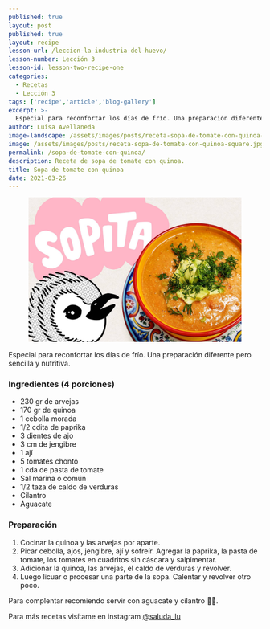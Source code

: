 ```yaml
---
published: true
layout: post
published: true
layout: recipe
lesson-url: /leccion-la-industria-del-huevo/
lesson-number: Lección 3
lesson-id: lesson-two-recipe-one
categories:
  - Recetas
  - Lección 3
tags: ['recipe','article','blog-gallery']
excerpt: >-
  Especial para reconfortar los días de frío. Una preparación diferente pero sencilla y nutritiva.
author: Luisa Avellaneda
image-landscape: /assets/images/posts/receta-sopa-de-tomate-con-quinoa-landscape.jpg
image: /assets/images/posts/receta-sopa-de-tomate-con-quinoa-square.jpg
permalink: /sopa-de-tomate-con-quinoa/
description: Receta de sopa de tomate con quinoa.
title: Sopa de tomate con quinoa
date: 2021-03-26
---
```

<figure>
  <img src="../assets/images/posts/receta-sopa-de-tomate-con-quinoa-landscape.jpg">
</figure>

<p>Especial para reconfortar los días de frío. Una preparación diferente pero sencilla y nutritiva.</p>

<h3>Ingredientes (4 porciones)</h3>

<ul>
  <li>230 gr de arvejas</li>
  <li>170 gr de quinoa</li>
  <li>1 cebolla morada</li>
  <li>1/2 cdita de paprika</li>
  <li>3 dientes de ajo</li>
  <li>3 cm de jengibre</li>
  <li>1 ají</li>
  <li>5 tomates chonto</li>
  <li>1 cda de pasta de tomate</li>
  <li>Sal marina o común</li>
  <li>1/2 taza de caldo de verduras</li>
  <li>Cilantro</li>
  <li>Aguacate</li>
</ul>

<h3>Preparación</h3>

<ol>
  <li>Cocinar la quinoa y las arvejas por aparte.</li>
  <li>Picar cebolla, ajos, jengibre, ají y sofreír. Agregar la paprika, la pasta de tomate, los tomates en cuadritos sin cáscara y salpimentar.</li>
  <li>Adicionar la quinoa, las arvejas, el caldo de verduras y revolver.</li>
  <li>Luego licuar o procesar una parte de la sopa. Calentar y revolver otro poco.</li>
</ol>

<p class="post-content-p post-content-space">Para complentar recomiendo servir con aguacate y cilantro 💚😋.</p>

<p>Para más recetas visítame en instagram <a class="link" target="_blank" href="https://www.instagram.com/saluda_lu">@saluda_lu</a></p>
